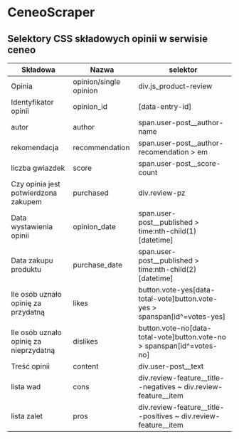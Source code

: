 # CeneoScraper

## Selektory CSS składowych opinii w serwisie ceneo

| Składowa | Nazwa | selektor |
| --- | --- | --- |
| Opinia | opinion/single opinion | div.js\_product-review |
| Identyfikator opinii | opinion\_id | [data-entry-id] |
| autor | author | span.user-post\_\_author-name |
| rekomendacja | recommendation | span.user-post\_\_author-recomendation \> em |
| liczba gwiazdek | score | span.user-post\_\_score-count |
| Czy opinia jest potwierdzona zakupem | purchased | div.review-pz |
| Data wystawienia opinii | opinion\_date | span.user-post\_\_published \> time:nth-child(1)[datetime] |
| Data zakupu produktu | purchase\_date | span.user-post\_\_published \> time:nth-child(2)[datetime] |
| Ile osób uznało opinię za przydatną | likes | button.vote-yes[data-total-vote]button.vote-yes \> spanspan[id^=votes-yes] |
| Ile osób uznało opinię za nieprzydatną | dislikes | button.vote-no[data-total-vote]button.vote-no \> spanspan[id^=votes-no] |
| Treść opinii | content | div.user-post\_\_text |
| lista wad | cons | div.review-feature\_\_title--negatives ~ div.review-feature\_\_item |
| lista zalet | pros | div.review-feature\_\_title--positives ~ div.review-feature\_\_item |